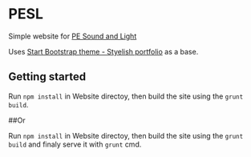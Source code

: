 # PESL
Simple website for [PE Sound and Light](http://www.pesoundandlight.co.uk)

Uses [Start Bootstrap theme - Styelish portfolio](http://startbootstrap.com/template-overviews/stylish-portfolio/) as a base.

## Getting started
Run `npm install` in Website directoy, then build the site using the `grunt build`.

##Or

Run `npm install` in Website directoy, then build the site using the `grunt build` and finaly serve it with `grunt` cmd.
